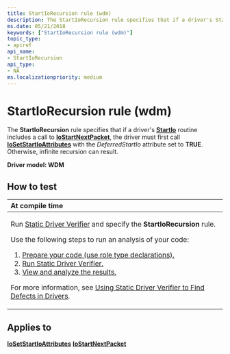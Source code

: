 ```yaml
---
title: StartIoRecursion rule (wdm)
description: The StartIoRecursion rule specifies that if a driver's StartIo routine includes a call to IoStartNextPacket, the driver must first call IoSetStartIoAttributes with the DeferredStartIo attribute set to TRUE. Otherwise, infinite recursion can result.
ms.date: 05/21/2018
keywords: ["StartIoRecursion rule (wdm)"]
topic_type:
- apiref
api_name:
- StartIoRecursion
api_type:
- NA
ms.localizationpriority: medium
---
```


# StartIoRecursion rule (wdm)


The **StartIoRecursion** rule specifies that if a driver's [**StartIo**](/windows-hardware/drivers/ddi/wdm/nc-wdm-driver_startio) routine includes a call to [**IoStartNextPacket**](/windows-hardware/drivers/ddi/ntifs/nf-ntifs-iostartnextpacket), the driver must first call [**IoSetStartIoAttributes**](/windows-hardware/drivers/ddi/ntifs/nf-ntifs-iosetstartioattributes) with the *DeferredStartIo* attribute set to **TRUE**. Otherwise, infinite recursion can result.

**Driver model: WDM**

## How to test

<table>
<colgroup>
<col width="100%" />
</colgroup>
<thead>
<tr class="header">
<th align="left">At compile time</th>
</tr>
</thead>
<tbody>
<tr class="odd">
<td align="left"><p>Run <a href="/windows-hardware/drivers/devtest/static-driver-verifier" data-raw-source="[Static Driver Verifier](./static-driver-verifier.md)">Static Driver Verifier</a> and specify the <strong>StartIoRecursion</strong> rule.</p>
Use the following steps to run an analysis of your code:
<ol>
<li><a href="/windows-hardware/drivers/devtest/using-static-driver-verifier-to-find-defects-in-drivers#preparing-your-source-code" data-raw-source="[Prepare your code (use role type declarations).](./using-static-driver-verifier-to-find-defects-in-drivers.md#preparing-your-source-code)">Prepare your code (use role type declarations).</a></li>
<li><a href="/windows-hardware/drivers/devtest/using-static-driver-verifier-to-find-defects-in-drivers#running-static-driver-verifier" data-raw-source="[Run Static Driver Verifier.](./using-static-driver-verifier-to-find-defects-in-drivers.md#running-static-driver-verifier)">Run Static Driver Verifier.</a></li>
<li><a href="/windows-hardware/drivers/devtest/using-static-driver-verifier-to-find-defects-in-drivers#viewing-and-analyzing-the-results" data-raw-source="[View and analyze the results.](./using-static-driver-verifier-to-find-defects-in-drivers.md#viewing-and-analyzing-the-results)">View and analyze the results.</a></li>
</ol>
<p>For more information, see <a href="/windows-hardware/drivers/devtest/using-static-driver-verifier-to-find-defects-in-drivers" data-raw-source="[Using Static Driver Verifier to Find Defects in Drivers](./using-static-driver-verifier-to-find-defects-in-drivers.md)">Using Static Driver Verifier to Find Defects in Drivers</a>.</p></td>
</tr>
</tbody>
</table>

## Applies to

[**IoSetStartIoAttributes**](/windows-hardware/drivers/ddi/ntifs/nf-ntifs-iosetstartioattributes)
[**IoStartNextPacket**](/windows-hardware/drivers/ddi/ntifs/nf-ntifs-iostartnextpacket)
